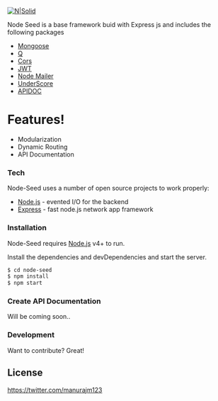 [![N|Solid](https://image.ibb.co/cMvV0a/686fd1_1.png)](https://nodesource.com/products/nsolid)

Node Seed is a base framework buid with Express js and includes the following packages

  - [Mongoose](http://mongoosejs.com/)
  - [Q](https://github.com/kriskowal/q)
  - [Cors](https://www.npmjs.com/package/cors)
  - [JWT](https://www.npmjs.com/package/jsonwebtoken)
  - [Node Mailer](https://www.npmjs.com/package/nodemailer)
  - [UnderScore](https://www.npmjs.com/package/underscore)
  - [APIDOC](http://apidocjs.com/)

# Features!
  - Modularization
  - Dynamic Routing
  - API Documentation

### Tech

Node-Seed uses a number of open source projects to work properly:

* [Node.js](https://nodejs.org/) - evented I/O for the backend
* [Express](https://expressjs.com/) - fast node.js network app framework

### Installation

Node-Seed requires [Node.js](https://nodejs.org/) v4+ to run.

Install the dependencies and devDependencies and start the server.

```sh
$ cd node-seed
$ npm install
$ npm start
```

### Create API Documentation

Will be coming soon..

### Development

Want to contribute? Great!

License
----
https://twitter.com/manurajm123


